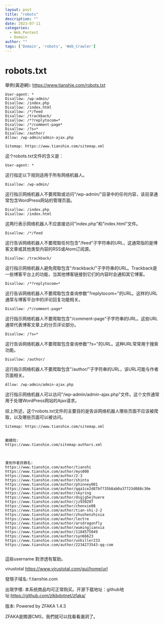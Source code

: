 ```yaml
---
layout: post
title: "robots"
description: ""
date: 2023-07-11
categories:
  - Web_Pentest
  - Domain
author: ""
tags: ['Domain', 'robots', 'Web_Crawler']
---
```




# robots.txt

舉例(黃遊網):
https://www.tianshie.com/robots.txt


```
User-agent: *
Disallow: /wp-admin/
Disallow: /index.php
Disallow: /index.html
Disallow: /*/feed
Disallow: /trackback/
Disallow: /*?replytocom=*
Disallow: /*/comment-page*
Disallow: /?s=*
Disallow: /author/
Allow: /wp-admin/admin-ajax.php

Sitemap: https://www.tianshie.com/sitemap.xml
```


这个robots.txt文件的含义是：

```
User-agent: *
```
这行指定以下规则适用于所有网络机器人。

```
Disallow: /wp-admin/
```
这行指示网络机器人不要爬取或访问"/wp-admin/"目录中的任何内容，该目录通常包含WordPress网站的管理页面。

```
Disallow: /index.php
Disallow: /index.html
```
这两行表示网络机器人不应直接访问"index.php"和"index.html"文件。

```
Disallow: /*/feed
```
这行告诉网络机器人不要爬取任何包含"/feed"子字符串的URL，这通常指的是博客文章或其他类型内容的RSS或Atom订阅源。

```
Disallow: /trackback/
```
这行指示网络机器人避免爬取包含"/trackback/"子字符串的URL。Trackback是一些博客平台上的功能，当其他博客链接到它们的内容时会通知其它博客。

```
Disallow: /*?replytocom=*
```
这行告诉网络机器人不要爬取包含查询参数"?replytocom="的URL。这样的URL通常与博客平台中的评论回复功能相关。

```
Disallow: /*/comment-page*
```
这行指示网络机器人不要爬取包含"/comment-page"子字符串的URL。这些URL通常代表博客文章上的分页评论部分。

```
Disallow: /?s=*
```
这行告诉网络机器人不要爬取包含查询参数"?s="的URL。这种URL常常用于搜索功能。

```
Disallow: /author/
```
这行指示网络机器人不要爬取包含"/author/"子字符串的URL，该URL可能与作者页面相关。

```
Allow: /wp-admin/admin-ajax.php
```
这行指示网络机器人可以访问"/wp-admin/admin-ajax.php"文件。这个文件通常用于处理WordPress网站的Ajax请求。

综上所述，这个robots.txt文件的主要目的是告诉网络机器人哪些页面不应该被爬取，以及哪些页面可以被访问。


```
Sitemap: https://www.tianshie.com/sitemap.xml


繼續找:
https://www.tianshie.com/sitemap-authors.xml



拿到作者目錄名:
https://www.tianshie.com/author/tianshi	
https://www.tianshie.com/author/mys000	
https://www.tianshie.com/author/2-3	
https://www.tianshie.com/author/shinta	
https://www.tianshie.com/author/phinney001	
https://www.tianshie.com/author/qqa1ce2d87bf735b8ab0a37723d088c30e	
https://www.tianshie.com/author/skyring	
https://www.tianshie.com/author/dsgjg5ejhuere	
https://www.tianshie.com/author/jz930207	
https://www.tianshie.com/author/chenxie08	
https://www.tianshie.com/author/tian-shi-2-2	
https://www.tianshie.com/author/zhushenzhixia	
https://www.tianshie.com/author/lectre	
https://www.tianshie.com/author/arsdragonfly	
https://www.tianshie.com/author/wumingjianxia	
https://www.tianshie.com/author/1184575049	
https://www.tianshie.com/author/syn66623	
https://www.tianshie.com/author/unkiller233	
https://www.tianshie.com/author/2234273543-qq-com	


```

這些username 對滲透有幫助。





virustotal
https://www.virustotal.com/gui/home/url

發現子域名:
f.tianshie.com


出現字樣:
本系统商品均可正常购买。开源下载地址：github地址:https://github.com/zlkbdotnet/zfaka/

版本:
Powered by ZFAKA 1.4.3

ZFAKA是開源CMS，我們就可以找看看漏洞了。